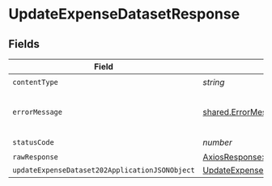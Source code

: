 # UpdateExpenseDatasetResponse


## Fields

| Field                                                                                                       | Type                                                                                                        | Required                                                                                                    | Description                                                                                                 |
| ----------------------------------------------------------------------------------------------------------- | ----------------------------------------------------------------------------------------------------------- | ----------------------------------------------------------------------------------------------------------- | ----------------------------------------------------------------------------------------------------------- |
| `contentType`                                                                                               | *string*                                                                                                    | :heavy_check_mark:                                                                                          | N/A                                                                                                         |
| `errorMessage`                                                                                              | [shared.ErrorMessage](../../models/shared/errormessage.md)                                                  | :heavy_minus_sign:                                                                                          | The request made is not valid.                                                                              |
| `statusCode`                                                                                                | *number*                                                                                                    | :heavy_check_mark:                                                                                          | N/A                                                                                                         |
| `rawResponse`                                                                                               | [AxiosResponse>](https://axios-http.com/docs/res_schema)                                                    | :heavy_minus_sign:                                                                                          | N/A                                                                                                         |
| `updateExpenseDataset202ApplicationJSONObject`                                                              | [UpdateExpenseDataset202ApplicationJSON](../../models/operations/updateexpensedataset202applicationjson.md) | :heavy_minus_sign:                                                                                          | Accepted                                                                                                    |